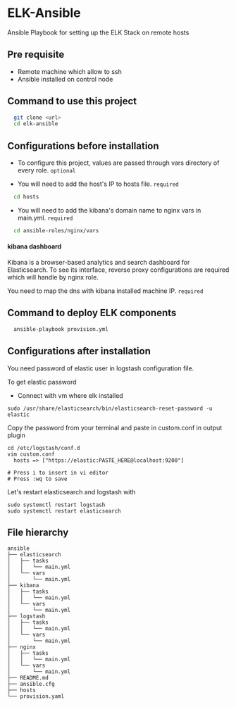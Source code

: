 
# ELK-Ansible

Ansible Playbook for setting up the ELK Stack on remote hosts


## Pre requisite

* Remote machine which allow to ssh
* Ansible installed on control node


## Command to use this project



```bash
  git clone <url>
  cd elk-ansible
```

## Configurations before installation
* To configure this project, values are passed through vars directory of every role. ```optional```

* You will need to add the host's IP to hosts file. ```required```
```bash
  cd hosts
```
* You will need to add the kibana's domain name to nginx vars in main.yml. ```required```
```bash
  cd ansible-roles/nginx/vars
```
#### kibana dashboard
Kibana is a browser-based analytics and search dashboard for Elasticsearch. To see its interface, reverse proxy configurations are required which will handle by nginx role.

You need to map the dns with kibana installed machine IP. ```required```


## Command to deploy ELK components
```bash
  ansible-playbook provision.yml
```
## Configurations after installation

You need password of elastic user in logstash configuration file.

To get elastic password

* Connect with vm where elk installed

```
sudo /usr/share/elasticsearch/bin/elasticsearch-reset-password -u elastic
```
Copy the password from your terminal and paste in custom.conf in output plugin 
```
cd /etc/logstash/conf.d
vim custom.conf
  hosts => ["https://elastic:PASTE_HERE@localhost:9200"]

# Press i to insert in vi editor
# Press :wq to save 
```
Let's restart elasticsearch and logstash with
```
sudo systemctl restart logstash
sudo systemctl restart elasticsearch
```



## File hierarchy

```
ansible
├── elasticsearch
│   ├── tasks
│   │   └── main.yml
│   └── vars
│       └── main.yml
├── kibana
│   ├── tasks
│   │   └── main.yml
│   └── vars
│       └── main.yml
├── logstash
│   ├── tasks
│   │   └── main.yml
│   └── vars
│       └── main.yml
├── nginx
│   ├── tasks
│   │   └── main.yml
│   └── vars
│       └── main.yml
├── README.md
├── ansible.cfg
├── hosts
└── provision.yaml
```


